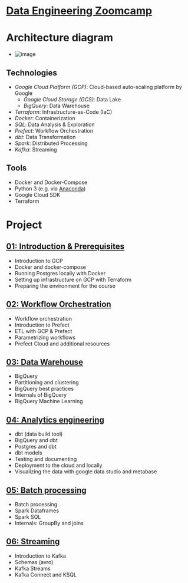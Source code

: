 # [Data Engineering Zoomcamp](https://github.com/DataTalksClub/data-engineering-zoomcamp)

# Architecture diagram
- ![image](https://user-images.githubusercontent.com/47103479/235180265-48ae11eb-3d73-4f88-86d6-cf118564de63.png)


## Technologies
* *Google Cloud Platform (GCP)*: Cloud-based auto-scaling platform by Google
  * *Google Cloud Storage (GCS)*: Data Lake
  * *BigQuery*: Data Warehouse
* *Terraform*: Infrastructure-as-Code (IaC)
* *Docker*: Containerization
* *SQL*: Data Analysis & Exploration
* *Prefect*: Workflow Orchestration
* *dbt*: Data Transformation
* *Spark*: Distributed Processing
* *Kafka*: Streaming

## Tools
* Docker and Docker-Compose
* Python 3 (e.g. via [Anaconda](https://www.anaconda.com/products/individual))
* Google Cloud SDK
* Terraform

# Project
## [01: Introduction & Prerequisites](01_basics_n_setup)
* Introduction to GCP
* Docker and docker-compose
* Running Postgres locally with Docker
* Setting up infrastructure on GCP with Terraform
* Preparing the environment for the course

## [02: Workflow Orchestration](02_workflow_orchestration/)
* Workflow orchestration
* Introduction to Prefect
* ETL with GCP & Prefect
* Parametrizing workflows
* Prefect Cloud and additional resources

## [03: Data Warehouse](03_data_warehouse)
* BigQuery
* Partitioning and clustering
* BigQuery best practices
* Internals of BigQuery
* BigQuery Machine Learning

## [04: Analytics engineering](04_analytics_engineering/)
* dbt (data build tool)
* BigQuery and dbt
* Postgres and dbt
* dbt models
* Testing and documenting
* Deployment to the cloud and locally
* Visualizing the data with google data studio and metabase

## [05: Batch processing](05_batch_processing)
* Batch processing
* Spark Dataframes
* Spark SQL
* Internals: GroupBy and joins

## [06: Streaming](06_stream_processing)
* Introduction to Kafka
* Schemas (avro)
* Kafka Streams
* Kafka Connect and KSQL